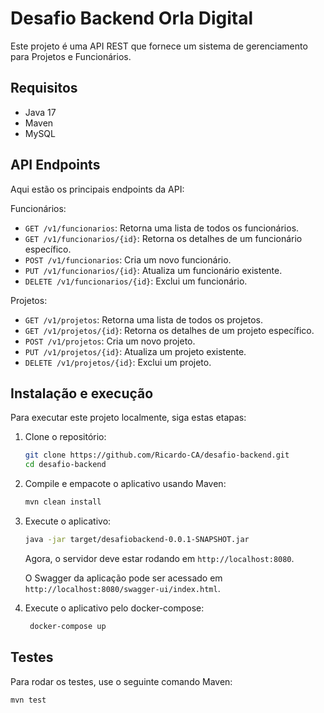 # Desafio Backend Orla Digital

Este projeto é uma API REST que fornece um sistema de gerenciamento para Projetos e Funcionários.

## Requisitos

* Java 17
* Maven
* MySQL

## API Endpoints

Aqui estão os principais endpoints da API:

Funcionários:

* `GET /v1/funcionarios`: Retorna uma lista de todos os funcionários.
* `GET /v1/funcionarios/{id}`: Retorna os detalhes de um funcionário específico.
* `POST /v1/funcionarios`: Cria um novo funcionário.
* `PUT /v1/funcionarios/{id}`: Atualiza um funcionário existente.
* `DELETE /v1/funcionarios/{id}`: Exclui um funcionário.

Projetos:

* `GET /v1/projetos`: Retorna uma lista de todos os projetos.
* `GET /v1/projetos/{id}`: Retorna os detalhes de um projeto específico.
* `POST /v1/projetos`: Cria um novo projeto.
* `PUT /v1/projetos/{id}`: Atualiza um projeto existente.
* `DELETE /v1/projetos/{id}`: Exclui um projeto.

## Instalação e execução

Para executar este projeto localmente, siga estas etapas:

1. Clone o repositório:

    ```bash
    git clone https://github.com/Ricardo-CA/desafio-backend.git
    cd desafio-backend
    ```

2. Compile e empacote o aplicativo usando Maven:

    ```bash
    mvn clean install
    ```

3. Execute o aplicativo:

    ```bash
    java -jar target/desafiobackend-0.0.1-SNAPSHOT.jar
    ```

    Agora, o servidor deve estar rodando em `http://localhost:8080`.

   O Swagger da aplicação pode ser acessado em `http://localhost:8080/swagger-ui/index.html`.

5. Execute o aplicativo pelo docker-compose:
   ```bash
    docker-compose up
    ```
   
## Testes

Para rodar os testes, use o seguinte comando Maven:

```bash
mvn test
